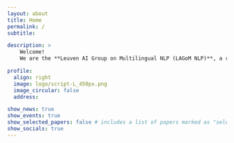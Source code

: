 ```yaml
---
layout: about
title: Home
permalink: /
subtitle: 

description: >
    Welcome!
    We are the **Leuven AI Group on Multilingual NLP (LAGoM NLP)**, a research lab at the [Department of Computer Science](https://wms.cs.kuleuven.be/cs/english) at the University of Leuven (KU Leuven), directed by Prof. Dr. Miryam de Lhoneux.

profile:
  align: right
  image: logo/script-L_450px.png
  image_circular: false
  address: 

show_news: true
show_events: true
show_selected_papers: false # includes a list of papers marked as "selected={true}"
show_socials: true
---
```


<!-- Anything that follows this comment will be put AFTER the description box and BEFORE the news and people. Hence, only use it for e.g. urgent notifications. -->